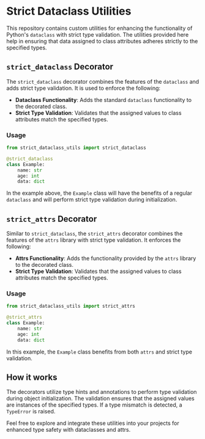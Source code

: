 # Strict Dataclass Utilities

This repository contains custom utilities for enhancing the functionality of Python's `dataclass` with strict type validation. The utilities provided here help in ensuring that data assigned to class attributes adheres strictly to the specified types.

## `strict_dataclass` Decorator

The `strict_dataclass` decorator combines the features of the `dataclass` and adds strict type validation. It is used to enforce the following:

- **Dataclass Functionality**: Adds the standard `dataclass` functionality to the decorated class.
- **Strict Type Validation**: Validates that the assigned values to class attributes match the specified types.

### Usage

```python
from strict_dataclass_utils import strict_dataclass

@strict_dataclass
class Example:
    name: str
    age: int
    data: dict
```

In the example above, the `Example` class will have the benefits of a regular `dataclass` and will perform strict type validation during initialization.

## `strict_attrs` Decorator

Similar to `strict_dataclass`, the `strict_attrs` decorator combines the features of the `attrs` library with strict type validation. It enforces the following:

- **Attrs Functionality**: Adds the functionality provided by the `attrs` library to the decorated class.
- **Strict Type Validation**: Validates that the assigned values to class attributes match the specified types.

### Usage

```python
from strict_dataclass_utils import strict_attrs

@strict_attrs
class Example:
    name: str
    age: int
    data: dict
```

In this example, the `Example` class benefits from both `attrs` and strict type validation.

## How it works

The decorators utilize type hints and annotations to perform type validation during object initialization. The validation ensures that the assigned values are instances of the specified types. If a type mismatch is detected, a `TypeError` is raised.

Feel free to explore and integrate these utilities into your projects for enhanced type safety with dataclasses and attrs.
